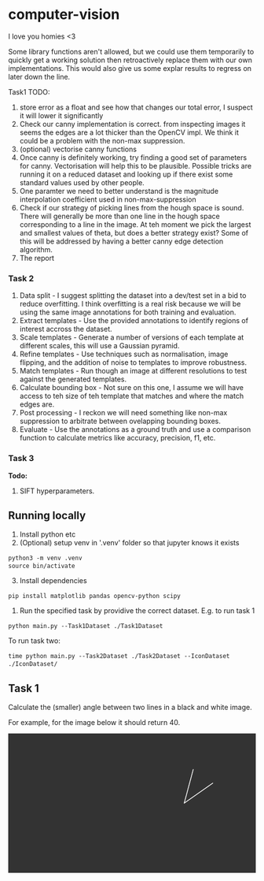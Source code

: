 # computer-vision
I love you homies <3

Some library functions aren't allowed, but we could use them temporarily to quickly get a working solution then retroactively replace them with our own implementations.
This would also give us some explar results to regress on later down the line. 

Task1 TODO:
1. store error as a float and see how that changes our total error, I suspect it will lower it significantly
2. Check our canny implementation is correct. from inspecting images it seems the edges are a lot thicker than the OpenCV impl. We think it could be a problem with the non-max suppression.
3. (optional) vectorise canny functions
4. Once canny is definitely working, try finding a good set of parameters for canny. Vectorisation will help this to be plausible. Possible tricks are running it on a reduced dataset and looking up if there exist some standard values used by other people.
5. One paramter we need to better understand is the magnitude interpolation coefficient used in non-max-suppression
6. Check if our strategy of picking lines from the hough space is sound. There will generally be more than one line in the hough space corresponding to a line in the image. At teh moment we pick the largest and smallest values of theta, but does a better strategy exist? Some of this will be addressed by having a better canny edge detection algorithm.
7. The report

### Task 2

1. Data split - I suggest splitting the dataset into a dev/test set in a bid to reduce overfitting. I think overfitting is a real risk because we will be using the same image annotations for both training and evaluation. 
2. Extract templates - Use the provided annotations to identify regions of interest accross the dataset.
3. Scale templates - Generate a number of versions of each template at different scales, this will use a Gaussian pyramid.
4. Refine templates - Use techniques such as normalisation, image flipping, and the addition of noise to templates to improve robustness.
5. Match templates - Run though an image at different resolutions to test against the generated templates.
6. Calculate bounding box - Not sure on this one, I assume we will have access to teh size of teh template that matches and where the match edges are.
7. Post processing - I reckon we will need something like non-max suppression to arbitrate between ovelapping bounding boxes.
8. Evaluate - Use the annotations as a ground truth and use a comparison function to calculate metrics like accuracy, precision, f1, etc.

### Task 3

**Todo:**

1. SIFT hyperparameters.

## Running locally
1. Install python etc
2. (Optional) setup venv in '.venv' folder so that jupyter knows it exists
```shell
python3 -m venv .venv
source bin/activate
```

3. Install dependencies
```shell
pip install matplotlib pandas opencv-python scipy
```

1. Run the specified task by providive the correct dataset. E.g. to run task 1
```shell
python main.py --Task1Dataset ./Task1Dataset
```

To run task two:
```shell
time python main.py --Task2Dataset ./Task2Dataset --IconDataset ./IconDataset/
```

## Task 1 
Calculate the (smaller) angle between two lines in a black and white image.

For example, for the image below it should return 40.

![Two lines at a 40 degree angle](Task1Dataset/image1.png "Two lines at a 40 degree angle")